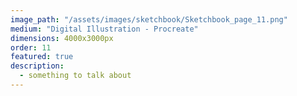 ```yaml
---
image_path: "/assets/images/sketchbook/Sketchbook_page_11.png"
medium: "Digital Illustration - Procreate"
dimensions: 4000x3000px 
order: 11
featured: true
description:
  - something to talk about 
---
```


